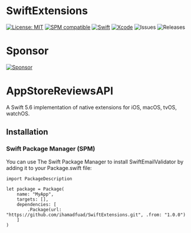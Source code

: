 # SwiftExtensions

[![License: MIT](https://img.shields.io/badge/License-MIT-yellow.svg)](https://opensource.org/licenses/MIT)
[![SPM compatible](https://img.shields.io/badge/SPM-Compatible-brightgreen.svg?style=flat)](https://swift.org/package-manager/)
[![Swift](https://img.shields.io/badge/Swift-5.6-orange.svg)](https://swift.org)
[![Xcode](https://img.shields.io/badge/Xcode-13.3-blue.svg)](https://developer.apple.com/xcode)
 ![Issues](https://img.shields.io/github/issues/ihamadfuad/SwiftExtensions) 
 ![Releases](https://img.shields.io/github/v/release/ihamadfuad/SwiftExtensions)

# Sponsor
[![Sponsor](https://img.shields.io/badge/Donate-PayPal-blue.svg)](https://paypal.me/nuralme?country.x=BH&locale.x=en_US)

# AppStoreReviewsAPI

A Swift 5.6 implementation of native extensions for iOS, macOS, tvOS, watchOS.

## Installation
### Swift Package Manager (SPM)

You can use The Swift Package Manager to install SwiftEmailValidator by adding it to your Package.swift file:

    import PackageDescription

    let package = Package(
        name: "MyApp",
        targets: [],
        dependencies: [
            .Package(url: "https://github.com/ihamadfuad/SwiftExtensions.git", .from: "1.0.0")
        ]
    )
